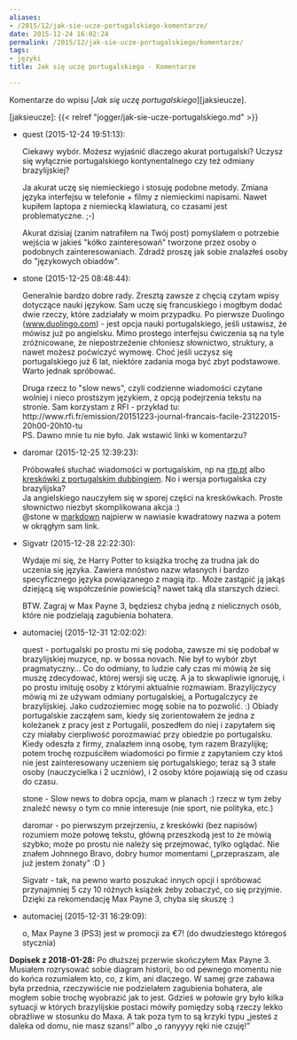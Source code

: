 ```yaml
---
aliases:
- /2015/12/jak-sie-ucze-portugalskiego-komentarze/
date: 2015-12-24 16:02:24
permalink: /2015/12/jak-sie-ucze-portugalskiego/komentarze/
tags:
- języki
title: Jak się uczę portugalskiego - Komentarze

---
```


Komentarze do wpisu [_Jak się uczę portugalskiego_][jaksieucze].

[jaksieucze]: {{< relref "jogger/jak-sie-ucze-portugalskiego.md" >}}

* quest (2015-12-24 19:51:13): <p>Ciekawy wybór. Możesz wyjaśnić dlaczego akurat
  portugalski? Uczysz się wyłącznie portugalskiego kontynentalnego czy też
  odmiany brazylijskiej?</p>  <p>Ja akurat uczę się niemieckiego i stosuję
  podobne metody. Zmiana języka interfejsu w telefonie + filmy z niemieckimi
  napisami. Nawet kupiłem laptopa z niemiecką klawiaturą, co czasami jest
  problematyczne. ;-)</p>  <p>Akurat dzisiaj (zanim natrafiłem na Twój post)
  pomyślałem o potrzebie wejścia w jakieś "kółko zainteresowań" tworzone przez
  osoby o podobnych zainteresowaniach. Zdradź proszę jak sobie znalazłeś osoby
  do "językowych obiadów".</p>
* stone (2015-12-25 08:48:44): <p>Generalnie bardzo dobre rady. Zresztą zawsze z
  chęcią czytam wpisy dotyczące nauki językow. Sam uczę się francuskiego i
  mogłbym dodać dwie rzeczy, które zadziałały w moim przypadku. Po pierwsze
  Duolingo (www.duolingo.com) - jest opcja nauki portugalskiego, jeśli ustawisz,
  że mówisz już po angielsku. Mimo prostego interfejsu ćwiczenia są na tyle
  zróżnicowane, że niepostrzeżenie chłoniesz słownictwo, struktury, a nawet
  możesz poćwiczyć wymowę. Choć jeśli uczysz się portugalskiego już 6 lat,
  niektóre zadania moga być zbyt podstawowe. Warto jednak spróbować.</p>
  <p>Druga rzecz to "slow news", czyli codzienne wiadomości czytane wolniej i
  nieco prostszym językiem, z opcją podejrzenia tekstu na stronie. Sam korzystam
  z RFI - przykład tu: http://www.rfi.fr/emission/20151223-journal-francais-facile-23122015-20h00-20h10-tu<br /> PS. Dawno mnie tu nie było. Jak wstawić
  linki w komentarzu?</p>
* daromar (2015-12-25 12:39:23): <p>Próbowałeś słuchać wiadomości w
  portugalskim, np na <a href="http://www.rtp.pt/noticias/"
  rel="nofollow">rtp.pt</a> albo <a
  href="https://www.youtube.com/watch?v=qIkf8r3sQQc" rel="nofollow">kreskówki z
  portugalskim dubbingiem</a>. No i wersja portugalska czy brazylijska?<br /> Ja
  angielskiego nauczyłem się w sporej części na kreskówkach. Proste słownictwo
  niezbyt skomplikowana  akcja :) <br /> @stone w <a
  href="http://wiki.jogger.pl/wiki/Markdown#Odno.C5.9Bniki"
  rel="nofollow">markdown</a> najpierw w nawiasie kwadratowy nazwa a potem w
  okrągłym sam link.</p>
* Sigvatr (2015-12-28 22:22:30): <p>Wydaje mi się, że Harry Potter to książka
  trochę za trudna jak do uczenia się języka. Zawiera mnóstwo nazw własnych i
  bardzo specyficznego języka powiązanego z magią itp.. Może zastąpić ją jakąś
  dziejącą się współcześnie powieścią? nawet taką dla starszych dzieci.</p>
  <p>BTW. Zagraj w Max Payne 3, będziesz chyba jedną z nielicznych osób, które
  nie podzielają zagubienia bohatera.</p>
* automaciej (2015-12-31 12:02:02): <p>quest - portugalski po prostu mi się
  podoba, zawsze mi się podobał w brazylijskiej muzyce, np. w bossa novach. Nie
  był to wybór zbyt pragmatyczny… Co do odmiany, to ludzie cały czas mi mówią że
  się muszę zdecydować, której wersji się uczę. A ja to skwapliwie ignoruję, i
  po prostu imituję osoby z którymi aktualnie rozmawiam. Brazylijczycy mówią mi
  że używam odmiany portugalskiej, a Portugalczycy że brazylijskiej. Jako
  cudzoziemiec mogę sobie na to pozwolić. :) Obiady portugalskie zacząłem sam,
  kiedy się zorientowałem że jedna z koleżanek z pracy jest z Portugalii,
  poszedłem do niej i zapytałem się czy miałaby cierpliwość porozmawiać przy
  obiedzie po portugalsku. Kiedy odeszła z firmy, znalazłem inną osobę, tym
  razem Brazylijkę; potem trochę rozpuściłem wiadomości po firmie z zapytaniem
  czy ktoś nie jest zainteresowany uczeniem się portugalskiego; teraz są 3 stałe
  osoby (nauczycielka i 2 uczniów), i 2 osoby które pojawiają się od czasu do
  czasu.</p>    <p>stone - Slow news to dobra opcja, mam w planach :) rzecz w
  tym żeby znaleźć newsy o tym co mnie interesuje (nie sport, nie polityka,
  etc.)</p>    <p>daromar - po pierwszym przejrzeniu, z kreskówki (bez napisów)
  rozumiem może połowę tekstu, główną przeszkodą jest to że mówią szybko; może
  po prostu nie należy się przejmować, tylko oglądać. Nie znałem Johnnego Bravo,
  dobry humor momentami („przepraszam, ale już jestem żonaty” :D )</p>
  <p>Sigvatr - tak, na pewno warto poszukać innych opcji i spróbować
  przynajmniej 5 czy 10 różnych książek żeby zobaczyć, co się przyjmie. Dzięki
  za rekomendację Max Payne 3, chyba się skuszę :)</p>
* automaciej (2015-12-31 16:29:09): <p>o, Max Payne 3 (PS3) jest w promocji za
  €7! (do dwudziestego któregoś stycznia)</p>

**Dopisek z 2018-01-28:** Po dłuższej przerwie skończyłem Max Payne 3. Musiałem
rozrysować sobie diagram historii, bo od pewnego momentu nie do końca rozumiałem
kto, co, z kim, ani dlaczego. W samej grze zabawa była przednia, rzeczywiście
nie podzielałem zagubienia bohatera, ale mogłem sobie trochę wyobrazić jak to
jest. Gdzieś w połowie gry było kilka sytuacji w których brazylijskie postaci
mówiły pomiędzy sobą rzeczy lekko obraźliwe w stosunku do Maxa. A tak poza tym
to są krzyki typu „jesteś z daleka od domu, nie masz szans!” albo „o ranyyyy
ręki nie czuję!”
